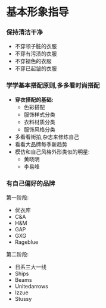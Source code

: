 # 基本形象指导
### 保持清洁干净
- 不穿领子脏的衣服
- 不穿有污渍的衣服
- 不穿褪色的衣服
- 不穿已起皱的衣服
### 学学基本搭配原则,多多看时尚搭配
- **穿衣搭配的基础:**
  - 色彩搭配
  - 服饰样式分类
  - 衣料材质分类
  - 服饰风格分类
- 多看看街拍,杂志来修炼自己
- 看看大品牌每季新趋势
- 模仿和自己风格外形类似的明星:
  - 黄晓明
  - 李易峰
### 有自己偏好的品牌
第一阶段:
- 优衣库
- C&A
- H&M
- GAP
- GXG
- Rageblue

第二阶段:
- 日系三大一线
- Ships
- Beams
- Unitedarrows
- Izzue
- Stussy
